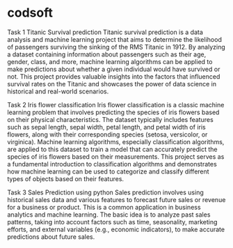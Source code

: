 # codsoft
Task 1
Titanic Survival prediction 
Titanic survival prediction is a data analysis and machine learning project that aims to determine the likelihood of passengers surviving the sinking of the RMS Titanic in 1912. By analyzing a dataset containing information about passengers such as their age, gender, class, and more, machine learning algorithms can be applied to make predictions about whether a given individual would have survived or not. This project provides valuable insights into the factors that influenced survival rates on the Titanic and showcases the power of data science in historical and real-world scenarios.

Task 2 
Iris flower classification 
Iris flower classification is a classic machine learning problem that involves predicting the species of iris flowers based on their physical characteristics. The dataset typically includes features such as sepal length, sepal width, petal length, and petal width of iris flowers, along with their corresponding species (setosa, versicolor, or virginica). Machine learning algorithms, especially classification algorithms, are applied to this dataset to train a model that can accurately predict the species of iris flowers based on their measurements. This project serves as a fundamental introduction to classification algorithms and demonstrates how machine learning can be used to categorize and classify different types of objects based on their features.

Task 3 
Sales Prediction using python 
Sales prediction involves using historical sales data and various features to forecast future sales or revenue for a business or product. This is a common application in business analytics and machine learning. The basic idea is to analyze past sales patterns, taking into account factors such as time, seasonality, marketing efforts, and external variables (e.g., economic indicators), to make accurate predictions about future sales.

